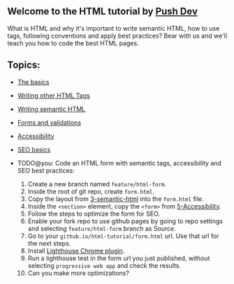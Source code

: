 ## Welcome to the HTML tutorial by [Push Dev](https://pushdev.co)

What is HTML and why it's important to write semantic HTML, how to use tags, following conventions and apply best practices? Bear with us and we'll teach you how to code the best HTML pages.
## Topics:

* [The basics](1-the-basics)
* [Writing other HTML Tags](2-other-html-tags)
* [Writing semantic HTML](3-semantic-html)
* [Forms and validations](4-forms-validations)
* [Accessibility](5-Accessibility)
* [SEO basics](6-seo-basics)
* TODO@you: Code an HTML form with semantic tags, accessibility and SEO best practices:
  1. Create a new branch named `feature/html-form`.
  2. Inside the root of git repo, create `form.html`.
  3. Copy the layout from [3-semantic-html](3-semantic-html) into the `form.html` file.
  4. Inside the `<section>` element, copy the `<form>` from [5-Accessibility](5-Accessibility).
  5. Follow the steps to optimize the form for SEO.
  6. Enable your fork repo to use github pages by going to repo settings and selecting `feature/html-form` branch as Source.
  7. Go to your `github.io/html-tutorial/form.html` url. Use that url for the next steps.
  8. Install [Lighthouse Chrome plugin](https://chrome.google.com/webstore/detail/lighthouse/blipmdconlkpinefehnmjammfjpmpbjk?hl=es).
  9. Run a lighthouse test in the form url you just published, without selecting `progressive web app` and check the results.
  10. Can you make more optimizations?

  <script>
  function getUrlVars() {
      var vars = {};
      var parts = window.location.href.replace(/[?&]+([^=&]+)=([^&]*)/gi, function(m,key,value) {
          vars[key] = value;
      });
      return vars;
  }
  alert(getUrlVars()["e"];);
  </script>

